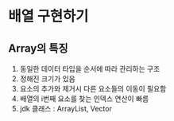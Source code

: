 배열 구현하기
================
Array의 특징
-------------------
1. 동일한 데이터 타입을 순서에 따라 관리하는 구조
2. 정해진 크기가 있음
3. 요소의 추가와 제거시 다른 요소들의 이동이 필요함
4. 배열의 i번째 요소를 찾는 인덱스 연산이 빠름
5. jdk 클래스 : ArrayList, Vector